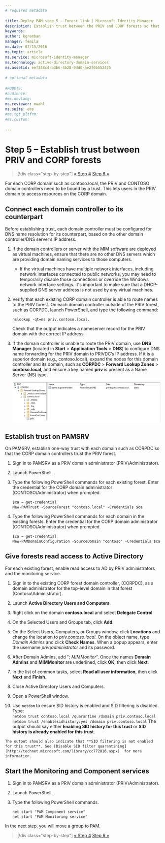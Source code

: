 ```yaml
---
# required metadata

title: Deploy PAM step 5 – Forest link | Microsoft Identity Manager
description: Establish trust between the PRIV and CORP forests so that privileged users in PRIV can still access resources in CORP.
keywords:
author: kgremban
manager: femila
ms.date: 07/15/2016
ms.topic: article
ms.service: microsoft-identity-manager
ms.technology: active-directory-domain-services
ms.assetid: eef248c4-b3b6-4b28-9dd0-ae2f0b552425

# optional metadata

#ROBOTS:
#audience:
#ms.devlang:
ms.reviewer: mwahl
ms.suite: ems
#ms.tgt_pltfrm:
#ms.custom:

---
```


# Step 5 – Establish trust between PRIV and CORP forests

>[!div class="step-by-step"]
[« Step 4](step-4-install-mim-components-on-pam-server.md)
[Step 6 »](step-6-transition-group-to-pam.md)


For each CORP domain such as contoso.local, the PRIV and CONTOSO domain controllers need to be bound by a trust. This lets users in the PRIV domain to access resources on the CORP domain.

## Connect each domain controller to its counterpart

Before establishing trust, each domain controller must be configured for DNS name resolution for its counterpart, based on the other domain controller/DNS server’s IP address.

1.  If the domain controllers or server with the MIM software are deployed as virtual machines, ensure that there are no other DNS servers which are providing domain naming services to those computers.
    - If the virtual machines have multiple network interfaces, including network interfaces connected to public networks, you may need to temporarily disable those connections or override the Windows network interface settings. It's important to make sure that a DHCP-supplied DNS server address is not used by any virtual machines.

2.  Verify that each existing CORP domain controller is able to route names to the PRIV forest. On each domain controller outside of the PRIV forest, such as CORPDC, launch PowerShell, and type the following command:

    ```
    nslookup -qt=ns priv.contoso.local.
    ```
    Check that the output indicates a nameserver record for the PRIV domain with the correct IP address.

3.  If the domain controller is unable to route the PRIV domain, use **DNS Manager** (located in **Start** > **Application Tools** > **DNS**) to configure DNS name forwarding for the PRIV domain to PRIVDC’s IP address. If it is a superior domain (e.g., contoso.local), expand the nodes for this domain controller and its domain, such as **CORPDC** > **Forward Lookup Zones** > **contoso.local**, and ensure a key named **priv** is present as a Name Server (NS) type.

    ![file structure for priv key - screenshot](./media/PAM_GS_DNS_Manager.png)

## Establish trust on PAMSRV

On PAMSRV, establish one-way trust with each domain such as CORPDC so that the CORP domain controllers trust the PRIV forest.

1. Sign in to PAMSRV as a PRIV domain administrator (PRIV\Administrator).

2.  Launch PowerShell.

3.  Type the following PowerShell commands for each existing forest. Enter the credential for the CORP domain administrator (CONTOSO\Administrator) when prompted.

    ```
    $ca = get-credential
    New-PAMTrust -SourceForest "contoso.local" -Credentials $ca
    ```

4.  Type the following PowerShell commands for each domain in the existing forests. Enter the credential for the CORP domain administrator (CONTOSO\Administrator) when prompted.

    ```
    $ca = get-credential
    New-PAMDomainConfiguration -SourceDomain "contoso" -Credentials $ca
    ```

## Give forests read access to Active Directory

For each existing forest, enable read access to AD by PRIV administrators and the monitoring service.

1.  Sign in to the existing CORP forest domain controller, (CORPDC), as a domain administrator for the top-level domain in that forest (Contoso\Administrator).  
2.  Launch **Active Directory Users and Computers**.  
3.  Right click on the domain **contoso.local** and select **Delegate Control**.  
4.  On the Selected Users and Groups tab, click **Add**.  
5.  On the Select Users, Computers, or Groups window, click **Locations** and change the location to *priv.contoso.local*.  On the object name, type *Domain Admins* and click **Check Names**. When a popup appears, enter the username *priv\administrator* and its password.  
6.  After Domain Admins, add "*; MIMMonitor*". Once the names **Domain Admins** and **MIMMonitor** are underlined, click **OK**, then click **Next**.  
7.  In the list of common tasks, select **Read all user information**, then click **Next** and **Finish**.  
8.  Close Active Directory Users and Computers.

9.  Open a PowerShell window.  
10.  Use `netdom` to ensure SID history is enabled and SID filtering is disabled. Type:  
    ```
    netdom trust contoso.local /quarantine /domain priv.contoso.local
    netdom trust /enablesidhistory:yes /domain priv.contoso.local
    ```
    The output should say either **Enabling SID history for this trust** or **SID history is already enabled for this trust**.

    The output should also indicate that **SID filtering is not enabled for this trust**. See [Disable SID filter quarantining](http://technet.microsoft.com/library/cc772816.aspx)  for more information.

## Start the Monitoring and Component services

1.  Sign in to PAMSRV as a PRIV domain administrator (PRIV\Administrator).

2.  Launch PowerShell.

3.  Type the following PowerShell commands.

    ```
    net start "PAM Component service"
    net start "PAM Monitoring service"
    ```

In the next step, you will move a group to PAM.

>[!div class="step-by-step"]
[« Step 4](step-4-install-mim-components-on-pam-server.md)
[Step 6 »](step-6-transition-group-to-pam.md)
